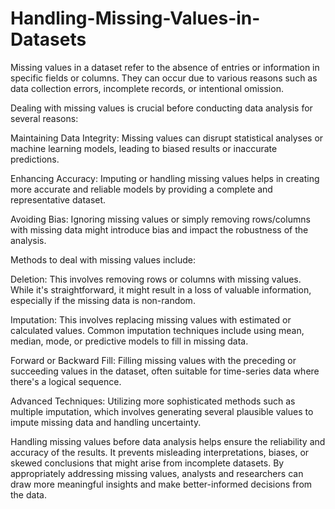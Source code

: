 # Handling-Missing-Values-in-Datasets

Missing values in a dataset refer to the absence of entries or information in specific fields or columns. They can occur due to various reasons such as data collection errors, incomplete records, or intentional omission.

Dealing with missing values is crucial before conducting data analysis for several reasons:

Maintaining Data Integrity: Missing values can disrupt statistical analyses or machine learning models, leading to biased results or inaccurate predictions.

Enhancing Accuracy: Imputing or handling missing values helps in creating more accurate and reliable models by providing a complete and representative dataset.

Avoiding Bias: Ignoring missing values or simply removing rows/columns with missing data might introduce bias and impact the robustness of the analysis.

Methods to deal with missing values include:

Deletion: This involves removing rows or columns with missing values. While it's straightforward, it might result in a loss of valuable information, especially if the missing data is non-random.

Imputation: This involves replacing missing values with estimated or calculated values. Common imputation techniques include using mean, median, mode, or predictive models to fill in missing data.

Forward or Backward Fill: Filling missing values with the preceding or succeeding values in the dataset, often suitable for time-series data where there's a logical sequence.

Advanced Techniques: Utilizing more sophisticated methods such as multiple imputation, which involves generating several plausible values to impute missing data and handling uncertainty.

Handling missing values before data analysis helps ensure the reliability and accuracy of the results. It prevents misleading interpretations, biases, or skewed conclusions that might arise from incomplete datasets. By appropriately addressing missing values, analysts and researchers can draw more meaningful insights and make better-informed decisions from the data.
